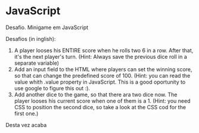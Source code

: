 # JavaScript

Desafio. Minigame em JavaScript

Desafios (in inglish):

1. A player looses his ENTIRE score when he rolls two 6 in a row. After that, it's the next player's turn. (Hint: Always save the previous dice roll in a separate variable)
2. Add an input field to the HTML where players can set the winning score, so that can change the predefined score of 100. (Hint: you can read the value whith .value property in JavaScript. This is a good oportunity to use google to figure this out :).
3. Add another dice to the game, so that there ara two dice now. The player looses his current score when one of them is a 1. (Hint: you need CSS to position the second dice, so take a look at the CSS cod for the first one.)

Desta vez acaba

